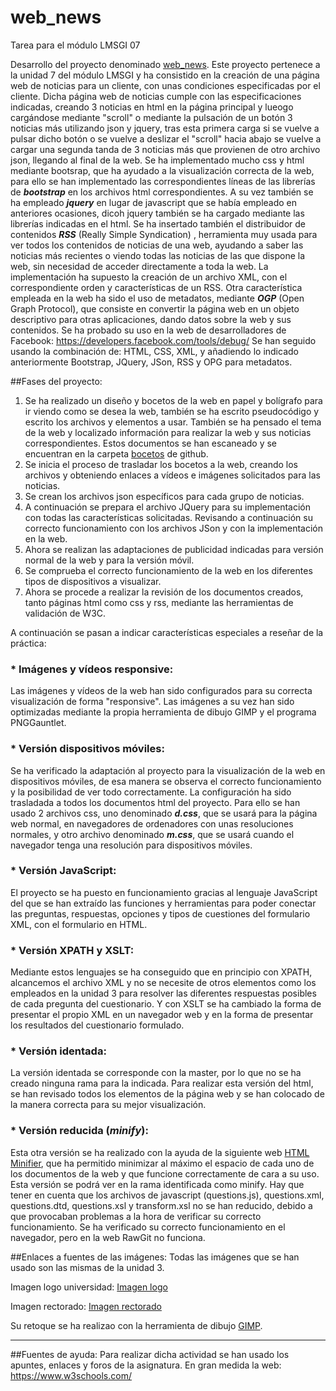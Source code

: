 # web_news
Tarea para el módulo LMSGI 07

Desarrollo del proyecto denominado [web_news](https://github.com/javig2016/web_news/). Este proyecto pertenece a la unidad 7 del módulo LMSGI y ha consistido en la creación de una página web de noticias para un cliente, con unas condiciones especificadas por el cliente.
Dicha página web de noticias cumple con las especificaciones indicadas, creando 3 noticias en html en la página principal y lueogo cargándose mediante "scroll" o mediante la pulsación de un botón 3 noticias más utilizando json y jquery, tras esta primera carga si se vuelve a pulsar dicho botón o se vuelve a deslizar el "scroll" hacia abajo se vuelve a cargar una segunda tanda de 3 noticias más que provienen de otro archivo json, llegando al final de la web.
Se ha implementado mucho css y html mediante bootsrap, que ha ayudado a la visualización correcta de la web, para ello se han implementado las correspondientes líneas de las librerías de **_bootstrap_** en los archivos html correspondientes.
A su vez también se ha empleado **_jquery_** en lugar de javascript que se había empleado en anteriores ocasiones, dicoh jquery también se ha cargado mediante las librerías indicadas en el html.
Se ha insertado también el distribuidor de contenidos **_RSS_** (Really Simple Syndication) , herramienta muy usada para ver todos los contenidos de noticias de una web, ayudando a saber las noticias más recientes o viendo todas las noticias de las que dispone la web, sin necesidad de acceder directamente a toda la web. La implementación ha supuesto la creación de un archivo XML, con el correspondiente orden y características de un RSS.
Otra característica empleada en la web ha sido el uso de metadatos, mediante **_OGP_** (Open Graph Protocol), que consiste en convertir la página web en un objeto descriptivo para otras aplicaciones, dando datos sobre la web y sus contenidos. Se ha probado su uso en la web de desarrolladores de Facebook: https://developers.facebook.com/tools/debug/
Se han seguido usando la combinación de: HTML, CSS, XML, y añadiendo lo indicado anteriormente Bootstrap, JQuery, JSon, RSS y OPG para metadatos.


##Fases del proyecto:
1. Se ha realizado un diseño y bocetos de la web en papel y bolígrafo para ir viendo como se desea la web, también se ha escrito pseudocódigo y escrito los archivos y elementos a usar. También se ha pensado el tema de la web y localizado información para realizar la web y sus noticias correspondientes. Estos documentos se han escaneado y se encuentran en la carpeta [bocetos](https://github.com/javig2016/web_news/tree/master/bocetos) de github.
2. Se inicia el proceso de trasladar los bocetos a la web, creando los archivos y obteniendo enlaces a vídeos e imágenes solicitados para las noticias.
3. Se crean los archivos json específicos para cada grupo de noticias.
4. A continuación se prepara el archivo JQuery para su implementación con todas las características solicitadas. Revisando a continuación su correcto funcionamiento con los archivos JSon y con la implementación en la web.
5. Ahora se realizan las adaptaciones de publicidad indicadas para versión normal de la web y para la versión móvil.
6. Se comprueba el correcto funcionamiento de la web en los diferentes tipos de dispositivos a visualizar.
7. Ahora se procede a realizar la revisión de los documentos creados, tanto páginas html como css y rss, mediante las herramientas de validación de W3C.


A continuación se pasan a indicar características especiales a reseñar de la práctica:
### * Imágenes y vídeos responsive:
Las imágenes y vídeos de la web han sido configurados para su correcta visualización de forma "responsive". Las imágenes a su vez han sido optimizadas mediante la propia herramienta de dibujo GIMP y el programa PNGGauntlet.

### * Versión dispositivos móviles:
Se ha verificado la adaptación al proyecto para la visualización de la web en dispositivos móviles, de esa manera se observa el correcto funcionamiento y la posibilidad de ver todo correctamente.
La configuración ha sido trasladada a todos los documentos html del proyecto.
Para ello se han usado 2 archivos css, uno denominado *__d.css__*, que se usará para la página web normal, en navegadores de ordenadores con unas resoluciones normales, y otro archivo denominado *__m.css__*, que se usará cuando el navegador tenga una resolución para dispositivos móviles.

### * Versión JavaScript:
El proyecto se ha puesto en funcionamiento gracias al lenguaje JavaScript del que se han extraído  las funciones y herramientas para poder conectar las preguntas, respuestas, opciones y tipos de cuestiones del formulario XML, con el formulario en HTML.

### * Versión XPATH y XSLT:
Mediante estos lenguajes se ha conseguido que en principio con XPATH, alcancemos el archivo XML y no se necesite de otros elementos como los empleados en la unidad 3 para resolver las diferentes respuestas posibles de cada pregunta del cuestionario. Y con XSLT se ha cambiado la forma de presentar el propio XML en un navegador web y en la forma de presentar los resultados del cuestionario formulado.

### * Versión identada:
La versión identada se corresponde con la master, por lo que no se ha creado ninguna rama para la indicada. Para realizar esta versión del html, se han revisado todos los elementos de la página web y se han colocado de la manera correcta para su mejor visualización. 

### * Versión reducida (_minify_):
Esta otra versión se ha realizado con la ayuda de la siguiente web [HTML Minifier](http://www.willpeavy.com/minifier/), que ha permitido minimizar al máximo el espacio de cada uno de los documentos de la web y que funcione correctamente de cara a su uso. Esta versión se podrá ver en la rama identificada como minify.
Hay que tener en cuenta que los archivos de javascript (questions.js), questions.xml, questions.dtd, questions.xsl y transform.xsl no se han reducido, debido a que provocaban problemas a la hora de verificar su correcto funcionamiento. Se ha verificado su correcto funcionamiento en el navegador, pero en la web RawGit no funciona.


##Enlaces a fuentes de las imágenes:
Todas las imágenes que se han usado son las mismas de la unidad 3.

Imagen logo universidad:
[Imagen logo](http://res.freestockphotos.biz/pictures/16/16246-illustration-of-a-graduation-cap-pv.png)

Imagen rectorado:
[Imagen rectorado](https://s.iha.com/2556200015384/Alquiler-vacaciones-encanto-Campos-SEGLES_15.jpegg)


Su retoque se ha realizao con la herramienta de dibujo [GIMP](https://www.gimp.org/).

***
##Fuentes de ayuda:
Para realizar dicha actividad se han usado los apuntes, enlaces y foros de la asignatura. En gran medida la web: https://www.w3schools.com/
